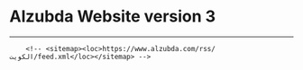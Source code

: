 # Alzubda Website version **3**

---

        <!-- <sitemap><loc>https://www.alzubda.com/rss/الكويت/feed.xml</loc></sitemap> -->
